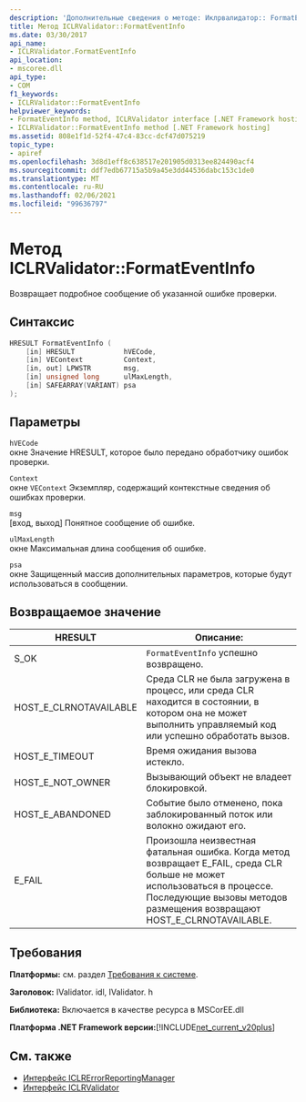 ```yaml
---
description: 'Дополнительные сведения о методе: Иклрвалидатор:: FormatEventInfo'
title: Метод ICLRValidator::FormatEventInfo
ms.date: 03/30/2017
api_name:
- ICLRValidator.FormatEventInfo
api_location:
- mscoree.dll
api_type:
- COM
f1_keywords:
- ICLRValidator::FormatEventInfo
helpviewer_keywords:
- FormatEventInfo method, ICLRValidator interface [.NET Framework hosting]
- ICLRValidator::FormatEventInfo method [.NET Framework hosting]
ms.assetid: 808e1f1d-52f4-47c4-83cc-dcf47d075219
topic_type:
- apiref
ms.openlocfilehash: 3d8d1eff8c638517e201905d0313ee824490acf4
ms.sourcegitcommit: ddf7edb67715a5b9a45e3dd44536dabc153c1de0
ms.translationtype: MT
ms.contentlocale: ru-RU
ms.lasthandoff: 02/06/2021
ms.locfileid: "99636797"
---
```

# <a name="iclrvalidatorformateventinfo-method"></a>Метод ICLRValidator::FormatEventInfo

Возвращает подробное сообщение об указанной ошибке проверки.  
  
## <a name="syntax"></a>Синтаксис  
  
```cpp  
HRESULT FormatEventInfo (  
    [in] HRESULT            hVECode,  
    [in] VEContext          Context,  
    [in, out] LPWSTR        msg,  
    [in] unsigned long      ulMaxLength,  
    [in] SAFEARRAY(VARIANT) psa  
);  
```  
  
## <a name="parameters"></a>Параметры  

 `hVECode`  
 окне Значение HRESULT, которое было передано обработчику ошибок проверки.  
  
 `Context`  
 окне `VEContext` Экземпляр, содержащий контекстные сведения об ошибках проверки.  
  
 `msg`  
 [вход, выход] Понятное сообщение об ошибке.  
  
 `ulMaxLength`  
 окне Максимальная длина сообщения об ошибке.  
  
 `psa`  
 окне Защищенный массив дополнительных параметров, которые будут использоваться в сообщении.  
  
## <a name="return-value"></a>Возвращаемое значение  
  
|HRESULT|Описание:|  
|-------------|-----------------|  
|S_OK|`FormatEventInfo` успешно возвращено.|  
|HOST_E_CLRNOTAVAILABLE|Среда CLR не была загружена в процесс, или среда CLR находится в состоянии, в котором она не может выполнить управляемый код или успешно обработать вызов.|  
|HOST_E_TIMEOUT|Время ожидания вызова истекло.|  
|HOST_E_NOT_OWNER|Вызывающий объект не владеет блокировкой.|  
|HOST_E_ABANDONED|Событие было отменено, пока заблокированный поток или волокно ожидают его.|  
|E_FAIL|Произошла неизвестная фатальная ошибка. Когда метод возвращает E_FAIL, среда CLR больше не может использоваться в процессе. Последующие вызовы методов размещения возвращают HOST_E_CLRNOTAVAILABLE.|  
  
## <a name="requirements"></a>Требования  

 **Платформы:** см. раздел [Требования к системе](../../get-started/system-requirements.md).  
  
 **Заголовок:** IValidator. idl, IValidator. h  
  
 **Библиотека:** Включается в качестве ресурса в MSCorEE.dll  
  
 **Платформа .NET Framework версии:**[!INCLUDE[net_current_v20plus](../../../../includes/net-current-v20plus-md.md)]  
  
## <a name="see-also"></a>См. также

- [Интерфейс ICLRErrorReportingManager](iclrerrorreportingmanager-interface.md)
- [Интерфейс ICLRValidator](iclrvalidator-interface.md)
